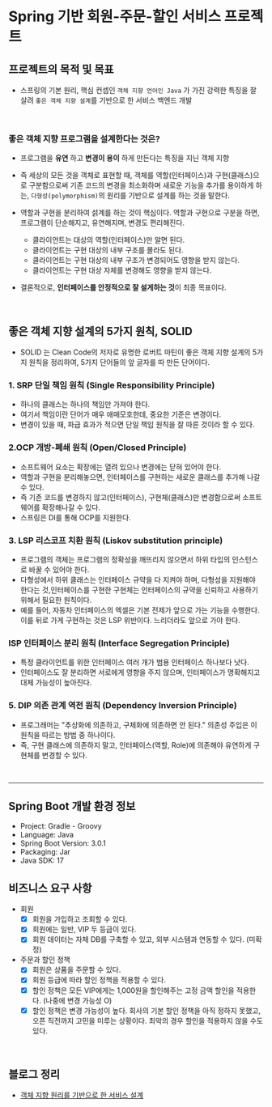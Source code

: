 # Spring 기반 회원-주문-할인 서비스 프로젝트

## 프로젝트의 목적 및 목표
- 스프링의 기본 원리, 핵심 컨셉인 `객체 지향 언어인 Java` 가 가진 강력한 특징을 잘 살려 `좋은 객체 지향 설계`를 기반으로 한 서비스 백엔드 개발

<br>

### 좋은 객체 지향 프로그램을 설계한다는 것은?
- 프로그램을 **유연** 하고 **변경이 용이** 하게 만든다는 특징을 지닌 객체 지향
- 즉 세상의 모든 것을 객체로 표현할 때, 객체를 역할(인터페이스)과 구현(클래스)으로 구분함으로써 기존 코드의 변경을 최소화하며 새로운 기능을 추가를 용이하게 하는, `다형성(polymorphism)`의 원리를 기반으로 설계를 하는 것을 말한다.
- 역할과 구현을 분리하여 섥계를 하는 것이 핵심이다. 역할과 구현으로 구분을 하면, 프로그램이 단순해지고, 유연해지며, 변경도 편리해진다.
  - 클라이언트는 대상의 역할(인터페이스)만 알면 된다.
  - 클라이언트는 구현 대상의 내부 구조를 몰라도 된다.
  - 클라이언트는 구현 대상의 내부 구조가 변경되어도 영향을 받지 않는다.
  - 클라이언트는 구현 대상 자체를 변경해도 영향을 받지 않는다.

- 결론적으로, **인터페이스를 안정적으로 잘 설게하는 것**이 최종 목표이다.

<br>

## 좋은 객체 지향 설계의 5가지 원칙, SOLID
- SOLID 는 Clean Code의 저자로 유명한 로버트 마틴이 좋은 객체 지향 설계의 5가지 원칙을 정리하여, 5가지 단어들의 앞 글자를 따 만든 단어이다.

### 1. SRP 단일 책임 원칙 (Single Responsibility Principle)
- 하나의 클래스는 하나의 책임만 가져야 한다.
- 여기서 책임이란 단어가 매우 애매모호한데, 중요한 기준은 변경이다.
- 변경이 있을 때, 파급 효과가 적으면 단일 책임 원칙을 잘 따른 것이라 할 수 있다.

### 2.OCP 개방-폐쇄 원칙 (Open/Closed Principle)
- 소프트웨어 요소는 확장에는 열려 있으나 변경에는 닫혀 있어야 한다.
- 역할과 구현을 분리해놓으면, 인터페이스를 구현하는 새로운 클래스를 추가해 나갈 수 있다.
- 즉 기존 코드를 변경하지 않고(인터페이스), 구현체(클래스)만 변경함으로써 소프트웨어를 확장해나갈 수 있다.
- 스프링은 DI를 통해 OCP를 지원한다.

### 3. LSP 리스코프 치환 원칙 (Liskov substitution principle)
- 프로그램의 객체는 프로그램의 정확성을 깨뜨리지 않으면서 하위 타입의 인스턴스로 바꿀 수 있어야 한다.
- 다형성에서 하위 클래스는 인터페이스 규약을 다 지켜야 하며, 다형성을 지원해야 한다는 것,인터페이스를 구현한 구현체는 인터페이스의 규약을 신뢰하고 사용하기 위해서 필요한 원칙이다.
- 예를 들어, 자동차 인터페이스의 엑셀은 기본 전제가 앞으로 가는 기능을 수행한다. 이를 뒤로 가게 구현하는 것은 LSP 위반이다. 느리더라도 앞으로 가야 한다.

### ISP 인터페이스 분리 원칙 (Interface Segregation Principle)
- 특정 클라이언트를 위한 인터페이스 여러 개가 범용 인터페이스 하나보다 낫다.
- 인터페이스도 잘 분리하면 서로에게 영향을 주지 않으며, 인터페이스가 명확해지고 대체 가능성이 높아진다.

### 5. DIP 의존 관계 역전 원칙 (Dependency Inversion Principle)
- 프로그래머는 "추상화에 의존하고, 구체화에 의존하면 안 된다." 의존성 주입은 이 원칙을 따르는 방법 중 하나이다.
- 즉, 구현 클래스에 의존하지 말고, 인터페이스(역할, Role)에 의존해야 유연하게 구현체를 변경할 수 있다.

<br>


---

## Spring Boot 개발 환경 정보

- Project: Gradle - Groovy
- Language: Java
- Spring Boot Version: 3.0.1 
- Packaging: Jar
- Java SDK: 17


## 비즈니스 요구 사항
- 회원
  - [x] 회원을 가입하고 조회할 수 있다.
  - [x] 회원에는 일반, VIP 두 등급이 있다.
  - [x] 회원 데이터는 자체 DB를 구축할 수 있고, 외부 시스템과 연동할 수 있다. (미확정)
- 주문과 할인 정책
  - [x] 회원은 상품을 주문할 수 있다.
  - [x] 회원 등급에 따라 할인 정책을 적용할 수 있다.
  - [x] 할인 정책은 모든 VIP에게는 1,000원을 할인해주는 고정 금액 할인을 적용한다. (나중에 변경 가능성 O)
  - [x] 할인 정책은 변경 가능성이 높다. 회사의 기본 할인 정책을 아직 정하지 못했고, 오픈 직전까지 고민을 미루는 상황이다. 최악의 경우 할인을 적용하지 않을 수도 있다.

<br>

## 블로그 정리
- [객체 지향 원리를 기반으로 한 서비스 설계](https://dream-and-develop.tistory.com/405)